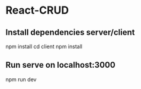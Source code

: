 # React-CRUD
## Install dependencies server/client
npm install
cd client
npm install

## Run serve on localhost:3000
npm run dev

